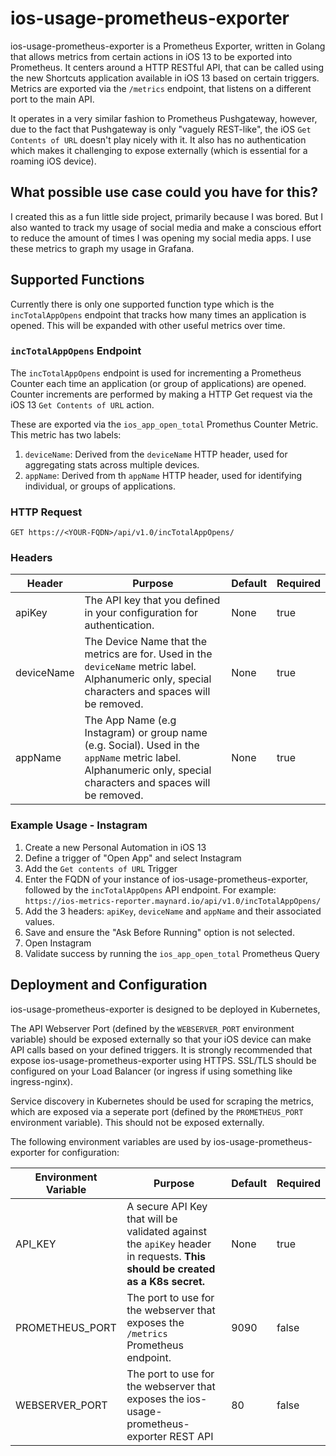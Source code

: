 # ios-usage-prometheus-exporter

ios-usage-prometheus-exporter is a Prometheus Exporter, written in Golang that allows metrics from certain actions in iOS 13 to be exported into Prometheus. It centers around a HTTP RESTful API, that can be called using the new Shortcuts application available in iOS 13 based on certain triggers. Metrics are exported via the `/metrics` endpoint, that listens on a different port to the main API.

It operates in a very similar fashion to Prometheus Pushgateway, however, due to the fact that Pushgateway is only "vaguely REST-like", the iOS `Get Contents of URL` doesn't play nicely with it. It also has no authentication which makes it challenging to expose externally (which is essential for a roaming iOS device).

## What possible use case could you have for this?

I created this as a fun little side project, primarily because I was bored. But I also wanted to track my usage of social media and make a conscious effort to reduce the amount of times I was opening my social media apps. I use these metrics to graph my usage in Grafana.

## Supported Functions

Currently there is only one supported function type which is the `incTotalAppOpens` endpoint that tracks how many times an application is opened. This will be expanded with other useful metrics over time.

### `incTotalAppOpens` Endpoint

The `incTotalAppOpens` endpoint is used for incrementing a Prometheus Counter each time an application (or group of applications) are opened. Counter increments are performed by making a HTTP Get request via the iOS 13 `Get Contents of URL` action.

These are exported via the `ios_app_open_total` Promethus Counter Metric. This metric has two labels:
1. `deviceName`: Derived from the `deviceName` HTTP header, used for aggregating stats across multiple devices.
2. `appName`: Derived from th `appName` HTTP header, used for identifying individual, or groups of applications.

### HTTP Request
`GET https://<YOUR-FQDN>/api/v1.0/incTotalAppOpens/`

### Headers

| Header      | Purpose                                                                                                                                             | Default   | Required  |
| ---         | ---                                                                                                                                                 | ---       | ---       |
| apiKey      | The API key that you defined in your configuration for authentication.                                                                              | None      | true      |
| deviceName  | The Device Name that the metrics are for. Used in the `deviceName` metric label. Alphanumeric only, special characters and spaces will be removed.  | None      | true      |
| appName     | The App Name (e.g Instagram) or group name (e.g. Social). Used in the `appName` metric label. Alphanumeric only, special characters and spaces will be removed.                                                                                                                                                                                          | None      | true      |

### Example Usage - Instagram

1. Create a new Personal Automation in iOS 13
2. Define a trigger of "Open App" and select Instagram
3. Add the `Get contents of URL` Trigger
4. Enter the FQDN of your instance of ios-usage-prometheus-exporter, followed by the `incTotalAppOpens` API endpoint. For example: `https://ios-metrics-reporter.maynard.io/api/v1.0/incTotalAppOpens/`
5. Add the 3 headers: `apiKey`, `deviceName` and `appName` and their associated values.
6. Save and ensure the "Ask Before Running" option is not selected.
7. Open Instagram
8. Validate success by running the `ios_app_open_total` Prometheus Query

## Deployment and Configuration

ios-usage-prometheus-exporter is designed to be deployed in Kubernetes, 

The API Webserver Port (defined by the `WEBSERVER_PORT` environment variable) should be exposed externally so that your iOS device can make API calls based on your defined triggers. It is strongly recommended that expose ios-usage-prometheus-exporter using HTTPS. SSL/TLS should be configured on your Load Balancer (or ingress if using something like ingress-nginx).

Service discovery in Kubernetes should be used for scraping the metrics, which are exposed via a seperate port (defined by the `PROMETHEUS_PORT` environment variable). This should not be exposed externally. 

The following environment variables are used by ios-usage-prometheus-exporter for configuration:

| Environment Variable  | Purpose                                                                                                                       | Default   | Required  |
| ---                   | ---                                                                                                                           | ---       | ---       |
| API_KEY               | A secure API Key that will be validated against the `apiKey` header in requests. **This should be created as a K8s secret.**  | None      | true      |
| PROMETHEUS_PORT       | The port to use for the webserver that exposes the `/metrics` Prometheus endpoint.                                            | 9090      | false     |
| WEBSERVER_PORT        | The port to use for the webserver that exposes the ios-usage-prometheus-exporter REST API                                     | 80        | false     |